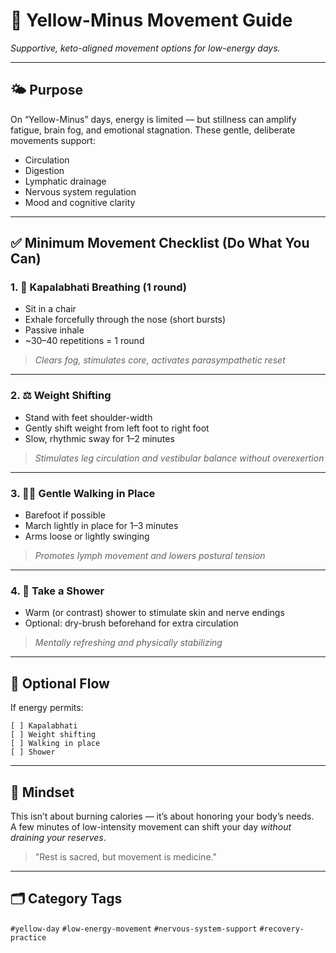 # 💛 Yellow-Minus Movement Guide  
_Supportive, keto-aligned movement options for low-energy days._

---

## 🌤️ Purpose  
On “Yellow-Minus” days, energy is limited — but stillness can amplify fatigue, brain fog, and emotional stagnation. These gentle, deliberate movements support:

- Circulation  
- Digestion  
- Lymphatic drainage  
- Nervous system regulation  
- Mood and cognitive clarity  

---

## ✅ Minimum Movement Checklist (Do What You Can)

### 1. 🧘 Kapalabhati Breathing (1 round)  
- Sit in a chair  
- Exhale forcefully through the nose (short bursts)  
- Passive inhale  
- ~30–40 repetitions = 1 round  
> *Clears fog, stimulates core, activates parasympathetic reset*

---

### 2. ⚖️ Weight Shifting  
- Stand with feet shoulder-width  
- Gently shift weight from left foot to right foot  
- Slow, rhythmic sway for 1–2 minutes  
> *Stimulates leg circulation and vestibular balance without overexertion*

---

### 3. 🚶‍♂️ Gentle Walking in Place  
- Barefoot if possible  
- March lightly in place for 1–3 minutes  
- Arms loose or lightly swinging  
> *Promotes lymph movement and lowers postural tension*

---

### 4. 🚿 Take a Shower  
- Warm (or contrast) shower to stimulate skin and nerve endings  
- Optional: dry-brush beforehand for extra circulation  
> *Mentally refreshing and physically stabilizing*

---

## 🔁 Optional Flow  
If energy permits:

```
[ ] Kapalabhati  
[ ] Weight shifting  
[ ] Walking in place  
[ ] Shower
```

---

## 🧠 Mindset  
This isn’t about burning calories — it’s about honoring your body’s needs.  
A few minutes of low-intensity movement can shift your day *without draining your reserves*.

> "Rest is sacred, but movement is medicine."

---

## 🗂️ Category Tags  
`#yellow-day` `#low-energy-movement` `#nervous-system-support` `#recovery-practice` 
